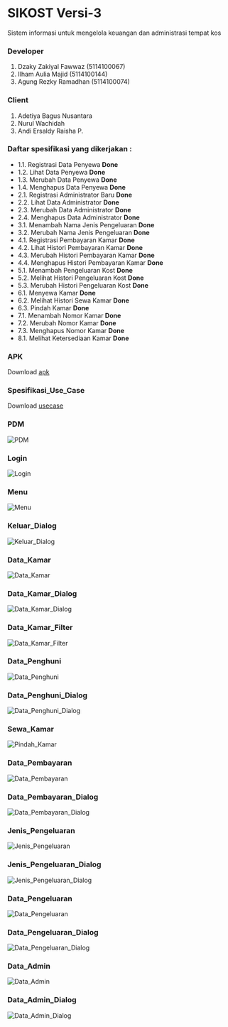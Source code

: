 # SIKOST Versi-3

Sistem informasi untuk mengelola keuangan dan administrasi tempat kos

### Developer
1. Dzaky Zakiyal Fawwaz (5114100067)
2. Ilham Aulia Majid (5114100144)
3. Agung Rezky Ramadhan (5114100074)

### Client
1. Adetiya Bagus Nusantara
2. Nurul Wachidah
3. Andi Ersaldy Raisha P.

### Daftar spesifikasi yang dikerjakan :

- 1.1.	Registrasi Data Penyewa **Done**
- 1.2.	Lihat Data Penyewa **Done**
- 1.3.	Merubah Data Penyewa **Done**
- 1.4.	Menghapus Data Penyewa **Done**
- 2.1.	Registrasi Administrator Baru **Done**
- 2.2.	Lihat Data Administrator **Done**
- 2.3.	Merubah Data Administrator **Done**
- 2.4.	Menghapus Data Administrator **Done**
- 3.1.	Menambah Nama Jenis Pengeluaran **Done**
- 3.2.	Merubah Nama Jenis Pengeluaran **Done**
- 4.1.	Registrasi Pembayaran Kamar **Done**
- 4.2.	Lihat Histori Pembayaran Kamar **Done**
- 4.3.	Merubah Histori Pembayaran Kamar **Done**
- 4.4.	Menghapus Histori Pembayaran Kamar **Done**
- 5.1.	Menambah Pengeluaran Kost **Done**
- 5.2.	Melihat Histori Pengeluaran Kost **Done**
- 5.3.	Merubah Histori Pengeluaran Kost **Done**
- 6.1.	Menyewa Kamar **Done**
- 6.2.	Melihat Histori Sewa Kamar **Done**
- 6.3.	Pindah Kamar **Done**
- 7.1.	Menambah Nomor Kamar **Done**
- 7.2.	Merubah Nomor Kamar **Done**
- 7.3.	Menghapus Nomor Kamar **Done**
- 8.1.	Melihat Ketersediaan Kamar **Done**

### APK
Download [apk](https://github.com/dzakybd/SIKOST/blob/Versi-3/Dokumentasi-v3/app-release-v3.apk?raw=true)

### Spesifikasi_Use_Case
Download [usecase](https://github.com/dzakybd/SIKOST/blob/Versi-3/Dokumentasi-v3/spesifikasi_use_case_sikost_v3.docx?raw=true)

### PDM
![PDM](https://github.com/dzakybd/SIKOST/blob/Versi-3/Dokumentasi-v3/PDM/pdm_sikost_v3.png?raw=true)

### Login
![Login](https://github.com/dzakybd/SIKOST/blob/Versi-3/Dokumentasi-v3/Screenshot-v3/Login.png?raw=true)

### Menu
![Menu](https://github.com/dzakybd/SIKOST/blob/Versi-3/Dokumentasi-v3/Screenshot-v3/Menu.png?raw=true)

### Keluar_Dialog
![Keluar_Dialog](https://github.com/dzakybd/SIKOST/blob/Versi-3/Dokumentasi-v3/Screenshot-v3/Keluar_Dialog.png?raw=true)

### Data_Kamar
![Data_Kamar](https://github.com/dzakybd/SIKOST/blob/Versi-3/Dokumentasi-v3/Screenshot-v3/Data_Kamar.png?raw=true)

### Data_Kamar_Dialog
![Data_Kamar_Dialog](https://github.com/dzakybd/SIKOST/blob/Versi-3/Dokumentasi-v3/Screenshot-v3/Data_Kamar_Dialog.png?raw=true)

### Data_Kamar_Filter
![Data_Kamar_Filter](https://github.com/dzakybd/SIKOST/blob/Versi-3/Dokumentasi-v3/Screenshot-v3/Data_Kamar_Filter.png?raw=true)

### Data_Penghuni
![Data_Penghuni](https://github.com/dzakybd/SIKOST/blob/Versi-3/Dokumentasi-v3/Screenshot-v3/Data_Penghuni.png?raw=true)

### Data_Penghuni_Dialog
![Data_Penghuni_Dialog](https://github.com/dzakybd/SIKOST/blob/Versi-3/Dokumentasi-v3/Screenshot-v3/Data_Penghuni_Dialog.png?raw=true)

### Sewa_Kamar
![Pindah_Kamar](https://github.com/dzakybd/SIKOST/blob/Versi-3/Dokumentasi-v3/Screenshot-v3/Sewa_Kamar.png?raw=true)

### Data_Pembayaran
![Data_Pembayaran](https://github.com/dzakybd/SIKOST/blob/Versi-3/Dokumentasi-v3/Screenshot-v3/Data_Pembayaran.png?raw=true)

### Data_Pembayaran_Dialog
![Data_Pembayaran_Dialog](https://github.com/dzakybd/SIKOST/blob/Versi-3/Dokumentasi-v3/Screenshot-v3/Data_Pembayaran_Dialog.png?raw=true)

### Jenis_Pengeluaran
![Jenis_Pengeluaran](https://github.com/dzakybd/SIKOST/blob/Versi-3/Dokumentasi-v3/Screenshot-v3/Jenis_Pengeluaran.png?raw=true)

### Jenis_Pengeluaran_Dialog
![Jenis_Pengeluaran_Dialog](https://github.com/dzakybd/SIKOST/blob/Versi-3/Dokumentasi-v3/Screenshot-v3/Jenis_Pengeluaran_Dialog.png?raw=true)

### Data_Pengeluaran
![Data_Pengeluaran](https://github.com/dzakybd/SIKOST/blob/Versi-3/Dokumentasi-v3/Screenshot-v3/Data_Pengeluaran.png?raw=true)

### Data_Pengeluaran_Dialog
![Data_Pengeluaran_Dialog](https://github.com/dzakybd/SIKOST/blob/Versi-3/Dokumentasi-v3/Screenshot-v3/Data_Pengeluaran_Dialog.png?raw=true)

### Data_Admin
![Data_Admin](https://github.com/dzakybd/SIKOST/blob/Versi-3/Dokumentasi-v3/Screenshot-v3/Data_Admin.png?raw=true)

### Data_Admin_Dialog
![Data_Admin_Dialog](https://github.com/dzakybd/SIKOST/blob/Versi-3/Dokumentasi-v3/Screenshot-v3/Data_Admin_Dialog.png?raw=true)